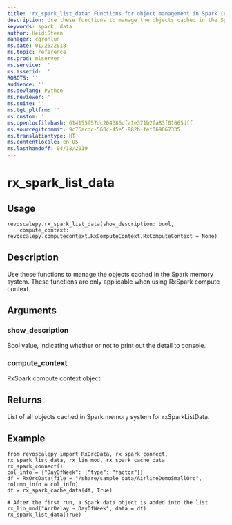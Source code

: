 ```yaml
---
title: 'rx_spark_list_data: Functions for object management in Spark (revoscalepy)'
description: Use these functions to manage the objects cached in the Spark memory system. These functions are only applicable  when using RxSpark compute context.
keywords: spark, data
author: HeidiSteen
manager: cgronlun
ms.date: 01/26/2018
ms.topic: reference
ms.prod: mlserver
ms.service: ''
ms.assetid: ''
ROBOTS: ''
audience: ''
ms.devlang: Python
ms.reviewer: ''
ms.suite: ''
ms.tgt_pltfrm: ''
ms.custom: ''
ms.openlocfilehash: 614155f57dc204386dfa1e371b2fa83f01665dff
ms.sourcegitcommit: 9c76acdc-560c-45e5-982b-fef069067335
ms.translationtype: HT
ms.contentlocale: en-US
ms.lasthandoff: 04/18/2019
---
```

# <a name="rxsparklistdata"></a>rx_spark_list_data


 


## <a name="usage"></a>Usage



```
revoscalepy.rx_spark_list_data(show_description: bool,
    compute_context: revoscalepy.computecontext.RxComputeContext.RxComputeContext = None)
```





## <a name="description"></a>Description

Use these functions to manage the objects cached in the Spark memory system. These functions are only applicable when using RxSpark compute context.


## <a name="arguments"></a>Arguments


### <a name="showdescription"></a>show_description

Bool value, indicating whether or not to print out the detail to console.


### <a name="computecontext"></a>compute_context

RxSpark compute context object.


## <a name="returns"></a>Returns

List of all objects cached in Spark memory system for rxSparkListData.


## <a name="example"></a>Example



```
from revoscalepy import RxOrcData, rx_spark_connect, rx_spark_list_data, rx_lin_mod, rx_spark_cache_data
rx_spark_connect()
col_info = {"DayOfWeek": {"type": "factor"}}
df = RxOrcData(file = "/share/sample_data/AirlineDemoSmallOrc", column_info = col_info)
df = rx_spark_cache_data(df, True)

# After the first run, a Spark data object is added into the list
rx_lin_mod("ArrDelay ~ DayOfWeek", data = df)
rx_spark_list_data(True)
```

